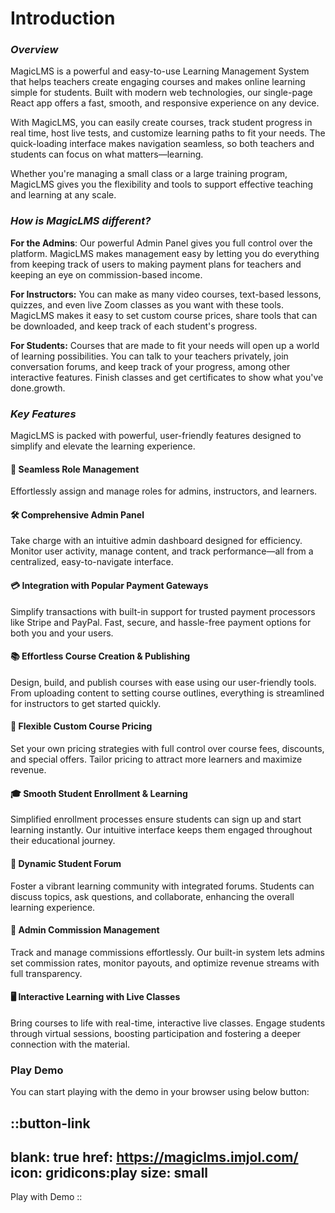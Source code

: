 # **Introduction**

###

### *Overview*

MagicLMS is a powerful and easy-to-use Learning Management System that helps teachers create engaging courses and makes online learning simple for students. Built with modern web technologies, our single-page React app offers a fast, smooth, and responsive experience on any device.

With MagicLMS, you can easily create courses, track student progress in real time, host live tests, and customize learning paths to fit your needs. The quick-loading interface makes navigation seamless, so both teachers and students can focus on what matters—learning.

Whether you're managing a small class or a large training program, MagicLMS gives you the flexibility and tools to support effective teaching and learning at any scale.

### *How is MagicLMS different?*

**For the Admins**: Our powerful Admin Panel gives you full control over the platform. MagicLMS makes management easy by letting you do everything from keeping track of users to making payment plans for teachers and keeping an eye on commission-based income.

**For Instructors:** You can make as many video courses, text-based lessons, quizzes, and even live Zoom classes as you want with these tools. MagicLMS makes it easy to set custom course prices, share tools that can be downloaded, and keep track of each student's progress.

**For Students:** Courses that are made to fit your needs will open up a world of learning possibilities. You can talk to your teachers privately, join conversation forums, and keep track of your progress, among other interactive features. Finish classes and get certificates to show what you've done.growth.


### *Key Features*

MagicLMS is packed with powerful, user-friendly features designed to simplify and elevate the learning experience.

#### 👥 Seamless Role Management

Effortlessly assign and manage roles for admins, instructors, and learners.

#### 🛠️ Comprehensive Admin Panel

Take charge with an intuitive admin dashboard designed for efficiency. Monitor user activity, manage content, and track performance—all from a centralized, easy-to-navigate interface.

#### 💳 Integration with Popular Payment Gateways

Simplify transactions with built-in support for trusted payment processors like Stripe and PayPal. Fast, secure, and hassle-free payment options for both you and your users.

#### 📚 Effortless Course Creation & Publishing

Design, build, and publish courses with ease using our user-friendly tools. From uploading content to setting course outlines, everything is streamlined for instructors to get started quickly.

#### 💸 Flexible Custom Course Pricing

Set your own pricing strategies with full control over course fees, discounts, and special offers. Tailor pricing to attract more learners and maximize revenue.

#### 🎓 Smooth Student Enrollment & Learning

Simplified enrollment processes ensure students can sign up and start learning instantly. Our intuitive interface keeps them engaged throughout their educational journey.

#### 💬 Dynamic Student Forum

Foster a vibrant learning community with integrated forums. Students can discuss topics, ask questions, and collaborate, enhancing the overall learning experience.

#### 💼 Admin Commission Management

Track and manage commissions effortlessly. Our built-in system lets admins set commission rates, monitor payouts, and optimize revenue streams with full transparency.

#### 🖥️ Interactive Learning with Live Classes

Bring courses to life with real-time, interactive live classes. Engage students through virtual sessions, boosting participation and fostering a deeper connection with the material.

### Play Demo

You can start playing with the demo in your browser using below button:

::button-link
---
blank: true
href: https://magiclms.imjol.com/
icon: gridicons:play
size: small
---
Play with Demo
::
